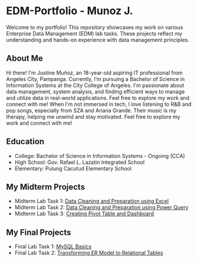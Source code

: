 # EDM-Portfolio - Munoz J.
Welcome to my portfolio! This repository showcases my work on various Enterprise Data Management (EDM) lab tasks.
These projects reflect my understanding and hands-on experience with data management principles.
## About Me
Hi there! I'm Justine Muñoz, an 18-year-old aspiring IT professional from Angeles City, Pampanga. Currently, I’m pursuing a Bachelor of Science in Information Systems at the City College of Angeles. 
I'm passionate about data management, system analysis, and finding efficient ways to manage and utilize data in real-world applications. Feel free to explore my work and connect with me!
When I'm not immersed in tech, I love listening to R&B and pop songs, especially from SZA and Ariana Grande. Their music is my therapy, helping me unwind and stay motivated. Feel free to explore my work and connect with me!

## Education
- College: Bachelor of Science in Information Systems - Ongoing (CCA)
- High School: Gov. Rafael L. Lazatin Integrated School
- Elementary: Pulung Cacutud Elementary School

## My Midterm Projects
- Midterm Lab Task 1: [Data Cleaning and Preparation using Excel](https://munoz-24-0431.github.io/Midterm-Lab-Task-1/)
- Midterm Lab Task 2: [Data Cleaning and Preparation using Power Query](https://munoz-24-0431.github.io/Midterm-Lab-Task-3/)
- Midterm Lab Task 3: [Creating Pivot Table and Dashboard](https://munoz-24-0431.github.io/Midterm-Lab-Task-3/)

## My Final Projects
- Final Lab Task 1: [MySQL Basics](https://munoz-24-0431.github.io/Finals-Lab-Task-1-/)
- Final Lab Task 2: [Transforming ER Model to Relational Tables](https://munoz-24-0431.github.io/Finals-Lab-Task-2/)
